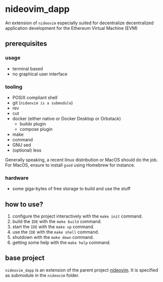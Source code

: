 # nideovim_dapp

An extension of `nideovim` especially suited for decentralize decentralized
application development for the Ethereum Virtual Machine (EVM)

## prerequisites

### usage

- terminal based
- no graphical user interface

### tooling

- POSIX compliant shell
- git (`nideovim is a submodule`)
- rev
- cut
- docker (either native or Docker Desktop or Orbstack)
  - buildx plugin
  - compose plugin
- make
- command
- GNU sed
- (optional) less

Generally speaking, a recent linux distribution or MacOS should do the job.
For MacOS, ensure to install `gsed` using Homebrew for instance.

### hardware

- some giga-bytes of free storage to build and use the stuff

## how to use?

1. configure the project interactively with the `make init` command.
2. build the `IDE` with the `make build` command.
3. start the `IDE` with the `make up` command.
4. use the `IDE` with the `make shell` command.
5. shutdown with the `make down` command.
6. getting some help with the `make help` command.

## base project

`nideovim_dapp` is an extension of the parent project
[nideovim](https://github.com/MetaBarj0/nideovim.git). It is specified as
submodule in the `nideovim` folder.
